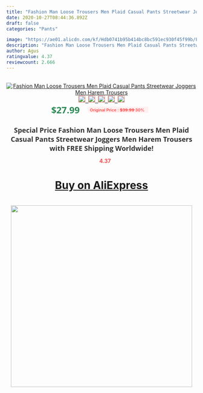 ```yaml
---
title: "Fashion Man Loose Trousers Men Plaid Casual Pants Streetwear Joggers Men Harem Trousers"
date: 2020-10-27T08:44:36.892Z
draft: false
categories: "Pants"

image: "https://ae01.alicdn.com/kf/Hdb0741b95b414bc8bc591ec930f45f99b/Fashion-Man-Loose-Trousers-Men-Plaid-Casual-Pants-Streetwear-Joggers-Men-Harem-Trousers.png_220x220.png"
description: "Fashion Man Loose Trousers Men Plaid Casual Pants Streetwear Joggers Men Harem Trousers"
author: Agus
ratingvalue: 4.37
reviewcount: 2.666
---
```

<br>
<div style="text-align: center;">
<a href="https://s.click.aliexpress.com/e/_9vE25r" target="_blank" rel="nofollow noopener noreferrer"><img alt="Fashion Man Loose Trousers Men Plaid Casual Pants Streetwear Joggers Men Harem Trousers" class="magnifier-image" src="https://ae01.alicdn.com/kf/Hdb0741b95b414bc8bc591ec930f45f99b/Fashion-Man-Loose-Trousers-Men-Plaid-Casual-Pants-Streetwear-Joggers-Men-Harem-Trousers.png_220x220.png_640x640.jpg">
<br>
<img style="border:1px solid salmon" src="https://ae01.alicdn.com/kf/Hdb0741b95b414bc8bc591ec930f45f99b/Fashion-Man-Loose-Trousers-Men-Plaid-Casual-Pants-Streetwear-Joggers-Men-Harem-Trousers.png_120x120.jpg">&nbsp;&nbsp;<img style="border:1px solid salmon" src="https://ae01.alicdn.com/kf/H192a59e8331241f0a1e5cfb324c38e49m/Fashion-Man-Loose-Trousers-Men-Plaid-Casual-Pants-Streetwear-Joggers-Men-Harem-Trousers.jpg_120x120.jpg">&nbsp;&nbsp;<img style="border:1px solid salmon" src="https://ae01.alicdn.com/kf/Hee2c5c0b99fb48babee4f42b69d65f2dh/Fashion-Man-Loose-Trousers-Men-Plaid-Casual-Pants-Streetwear-Joggers-Men-Harem-Trousers.jpg_120x120.jpg">&nbsp;&nbsp;<img style="border:1px solid salmon" src="https://ae01.alicdn.com/kf/H8610f1e17c5740ab9272bab2aa765400J/Fashion-Man-Loose-Trousers-Men-Plaid-Casual-Pants-Streetwear-Joggers-Men-Harem-Trousers.jpg_120x120.jpg">&nbsp;&nbsp;<img style="border:1px solid salmon" src="https://ae01.alicdn.com/kf/Hae42c2b1958d4517a5f69d7aef997554M/Fashion-Man-Loose-Trousers-Men-Plaid-Casual-Pants-Streetwear-Joggers-Men-Harem-Trousers.jpg_120x120.jpg"></a></div><br0>
<div style="text-align: center;"><span style="background-color: white; border: 0px; box-sizing: border-box; color: seagreen; display: inline-block; font-family: &quot;open sans&quot; , &quot;arial&quot; , &quot;helvetica&quot; , sans-serif , &quot;heiti&quot;; font-size: 24px; font-stretch: inherit; font-weight: 700; line-height: inherit; margin: 0px 10px 0px 0px; padding: 0px; vertical-align: middle;">$27.99 </span>
<span style="background: rgb(255 , 241 , 241); border-radius: 3px; border: 0px; box-sizing: border-box; color: #ff4747; display: inline-block; font-family: inherit; font-size: 12px; font-stretch: inherit; font-style: inherit; font-variant: inherit; font-weight: 600; line-height: inherit; margin: 0px; padding: 2px 5px; transform: scale(0.9); vertical-align: middle;">Original Price : <b style="text-decoration: line-through;">$39.99 </b> 30%&nbsp;&nbsp;</span></div>
<h1 style="color: #333333; display: inline-block; font-family: &quot;open sans&quot; , &quot;arial&quot; , &quot;helvetica&quot; , sans-serif , &quot;heiti&quot;; font-size: 18px; font-stretch: inherit; font-weight: 700; text-align: center;">Special Price Fashion Man Loose Trousers Men Plaid Casual Pants Streetwear Joggers Men Harem Trousers with FREE Shipping Worldwide!</h1>
<div style="color: #ff4747; text-align: center;">
<img src="https://4.bp.blogspot.com/-M0ZcTcb-5uY/XleCXlxnR4I/AAAAAAAAAEc/OrjgMkXV1oMQFaCRZj5HQwOCBcu3w1FegCPcBGAYYCw/s1600/star.png" style="height: 15px;">&nbsp;<b>4.37</b></div>
<div class="button_cont" align="center"><a class="buynow_a" href="https://s.click.aliexpress.com/e/_9vE25r" target="_blank" rel="nofollow noopener noreferrer"><H1>Buy on AliExpress</H1></a></div><br>
<div class="separator" style="clear: both; text-align: center;">
<img src="https://lh3.googleusercontent.com/-pTy5HemUv9M/XlePHvY0dAI/AAAAAAAAAE4/0nX5iRUoIWY8eMW9Dpxeirr157OZliDIgCLcBGAsYHQ/s1600/badge.gif" width="480">
</div>
